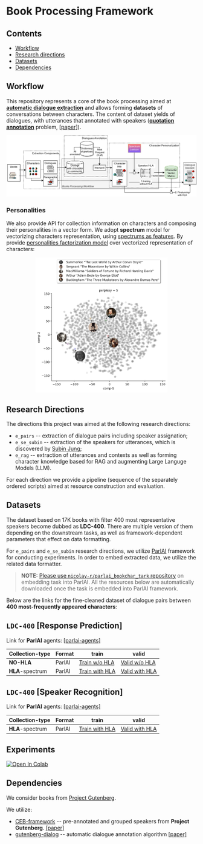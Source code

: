 # Book Processing Framework

## Contents
* [Workflow](#workflow)
* [Research directions](#research-directions)
* [Datasets](#datasets)
* [Dependencies](#dependencies)

## Workflow

This repository represents a core of the book processing aimed 
at [**automatic dialogue extraction**](https://arxiv.org/abs/2004.12752)
and allows forming **datasets** of conversations between characters.
The content of dataset yields of dialogues, with utterances that 
annotated with speakers 
([**quotation annotation**](https://github.com/dbamman/litbank?tab=readme-ov-file#quotation-annotations) problem,
[[paper]](https://arxiv.org/pdf/2004.13980.pdf)).

<p align="center">
    <img src="pics/pipeline_architecture.png" width="1000"/>
</p>

### Personalities
We also provide API for collection information on characters and composing their personalities in a vector form.
We adopt **spectrum** model for 
vectorizing characters representation, using 
[spectrums as features](https://github.com/tacookson/data/tree/master/fictional-character-personalities).
By provide [personalities factorization model](https://github.com/newpro/aloha-chatbot) 
over vectorized representation of characters:

<p align="center">
    <img src="pics/characters_embedding_visualization_tsne.png" width="350"/>
</p>

## Research Directions
The directions this project was aimed at the following research directions:
* `e_pairs` -- extraction of dialogue pairs including speaker assignation;
* `e_se_subin`  -- extraction of the speakers for utterances, which is discovered by [Subin Jung](https://github.com/SubinJung-CS);
* `e_rag` -- extraction of utterances and contexts as well as forming character knowledge based for RAG and augmenting Large Languge Models (LLM).

For each direction we provide a pipeline (sequence of the separately ordered scripts) aimed at resource construction and evaluation.

## Datasets

The dataset based on 17K books with filter 400 most representative speakers become dubbed as
**LDC-400**.
There are multiple version of them depending on the downstream tasks, 
as well as framework-dependent parameters that effect on data formatting.

For `e_pairs` and `e_se_subin` research directions, 
we utilize 
[ParlAI](https://github.com/facebookresearch/ParlAI) 
framework for conducting experiments.
In order to embed extracted data, we utilize the related data formatter. 

> **NOTE:** [Please use `nicolay-r/parlai_bookchar_tark` repository](https://github.com/nicolay-r/parlai_bookchar_task) on embedding task into ParlAI. 
> All the resources below are automatically downloaded once the task is embedded into ParlAI framework. 

Below are the links for the fine-cleaned dataset of dialogue pairs between **400 most-frequently appeared characters**:


## `LDC-400` [Response Prediction]

Link for **ParlAI** agents: [[parlai-agents]](https://github.com/nicolay-r/parlai_bookchar_task/blob/master/build.py)

| Collection-type | Format | train                                                                                                                                             | valid                                                                                                                                             |
|-----------------|--------|---------------------------------------------------------------------------------------------------------------------------------------------------|---------------------------------------------------------------------------------------------------------------------------------------------------|
| **NO-HLA**      | ParlAI | [Train w/o HLA](https://www.dropbox.com/scl/fi/cmflno09yyvw70mpf4fli/dataset_parlai_train_original.txt.zip?rlkey=477zsekm5j0a4dpco0w9479uo&dl=1)  | [Valid w/o HLA](https://www.dropbox.com/scl/fi/508zfhxewvweqtn4k7hfg/dataset_parlai_valid_original.txt.zip?rlkey=3a0syeturb84lxtmizq1o5bsx&dl=1)  |
| **HLA**-spectrum| ParlAI | [Train with HLA](https://www.dropbox.com/scl/fi/ax62dvkik12alxj604ute/dataset_parlai_train_spectrum.txt.zip?rlkey=xuvmvze6fnak413gst54qd4qz&dl=1) | [Valid with HLA](https://www.dropbox.com/scl/fi/lr96to0rzc6wpo84isscb/dataset_parlai_valid_spectrum.txt.zip?rlkey=5wrgtrtuulf3baxr724bcycdu&dl=1) |

## `LDC-400` [Speaker Recognition]

Link for **ParlAI** agents: [[parlai-agents]](https://github.com/nicolay-r/parlai_bookchar_task/blob/speaker-recognition-task/build.py)

| Collection-type  | Format | train                                                                                                                                                      | valid                                                                                                                                                      |
|------------------|--------|------------------------------------------------------------------------------------------------------------------------------------------------------------|------------------------------------------------------------------------------------------------------------------------------------------------------------|
| **HLA**-spectrum | ParlAI | [Train with HLA](https://www.dropbox.com/scl/fi/r241a1ma2douus965h7lf/dataset_parlai_train_hla.txt.zip?rlkey=dwcnm0yxn2boujomd53nx0595&dl=1) |[Valid with HLA](https://www.dropbox.com/scl/fi/arzub1tmegklkf93dthpr/dataset_parlai_valid_hla.txt.zip?rlkey=lpa8vcs48f3bxegk3gtw22h2i&dl=1)  |

## Experiments
[![Open In Colab](https://colab.research.google.com/assets/colab-badge.svg)](https://colab.research.google.com/github/nicolay-r/deep-book-processing/blob/master/parlai_gutenberg_experiments.ipynb)


## Dependencies 

We consider books from [Project Gutenberg](https://www.gutenberg.org/).

We utilize:
* [CEB-framework](https://github.com/naoya-i/charembench) -- pre-annotated and grouped speakers from **Project Gutenberg**. [[paper]]()
* [gutenberg-dialog](https://github.com/ricsinaruto/gutenberg-dialog) -- automatic dialogue annotation algorithm [[paper]]()
